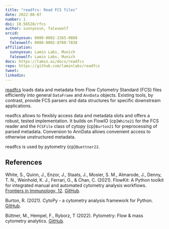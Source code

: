 ```yaml
---
title: "readfcs: Read FCS files"
date: 2022-08-07
number: 1
doi: 10.56528/rfcs
author: sunnyosun, falexwolf
orcid:
  sunnyosun: 0000-0002-2365-0888
  falexwolf: 0000-0002-8760-7838
affiliation:
  sunnyosun: Lamin Labs, Munich
  falexwolf: Lamin Labs, Munich
docs: https://lamin.ai/docs/readfcs
repo: https://github.com/laminlabs/readfcs
tweet:
linkedin:
---
```


[readfcs](https://lamin.ai/docs/readfcs) loads data and metadata from Flow Cytometry Standard (FCS) files efficiently into general `DataFrame` and `AnnData` objects.
Existing tools, by contrast, provide FCS parsers and data structures for specific downstream applications.

readfcs allows to flexibly access data and metadata slots and offers a robust, tested implementation.
It builds on FlowIO {cp}`White21` for the FCS reader and the `FCSFile` class of cytopy {cp}`Burton21` for preprocessing of parsed metadata.
Conversion to AnnData allows convenient access to otherwise unstructured metadata.

readfcs is used by pytometry {cp}`Buettner22`.

## References

<div id="White21">

White, S., Quinn, J., Enzor, J., Staats, J., Mosier, S. M., Almarode, J., Denny, T. N., Weinhold, K. J., Ferrari, G., & Chan, C. (2021). FlowKit: A Python toolkit for integrated manual and automated cytometry analysis workflows. [Frontiers in Immunology, 12](https://doi.org/10.3389/fimmu.2021.768541). [GitHub](https://github.com/whitews/flowio).

<div id="Burton21">

Burton, R. (2021). CytoPy - a cytometry analysis framework for Python. [GitHub](https://github.com/burtonrj/CytoPy).

 <div id="Buettner22">

Büttner, M., Hempel, F., Ryborz, T (2022). Pytometry: Flow & mass cytometry analytics. [GitHub](https://github.com/buettnerlab/pytometry).
